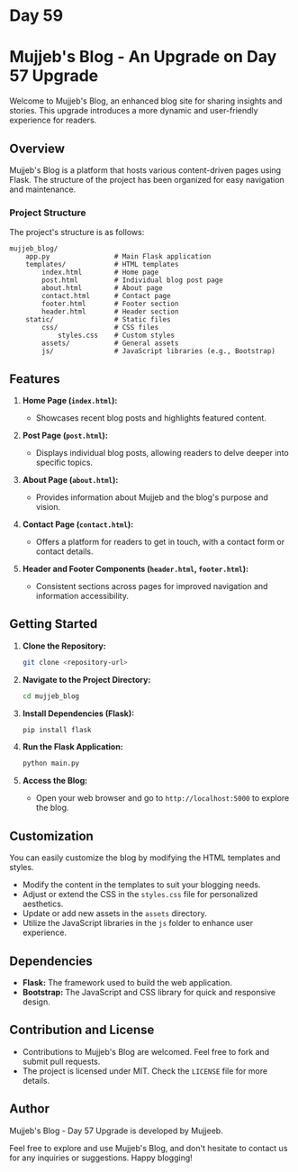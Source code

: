 # Day 59 
# Mujjeb's Blog - An Upgrade on Day 57 Upgrade

Welcome to Mujjeb's Blog, an enhanced blog site for sharing insights and stories. This upgrade introduces a more dynamic and user-friendly experience for readers.

## Overview

Mujjeb's Blog is a platform that hosts various content-driven pages using Flask. The structure of the project has been organized for easy navigation and maintenance.

### Project Structure

The project's structure is as follows:

```
mujjeb_blog/
    app.py                # Main Flask application
    templates/            # HTML templates
        index.html        # Home page
        post.html         # Individual blog post page
        about.html        # About page
        contact.html      # Contact page
        footer.html       # Footer section
        header.html       # Header section
    static/               # Static files
        css/              # CSS files
            styles.css    # Custom styles
        assets/           # General assets
        js/               # JavaScript libraries (e.g., Bootstrap)
```

## Features

1. **Home Page (`index.html`):** 
    - Showcases recent blog posts and highlights featured content.

2. **Post Page (`post.html`):** 
    - Displays individual blog posts, allowing readers to delve deeper into specific topics.

3. **About Page (`about.html`):** 
    - Provides information about Mujjeb and the blog's purpose and vision.

4. **Contact Page (`contact.html`):** 
    - Offers a platform for readers to get in touch, with a contact form or contact details.

5. **Header and Footer Components (`header.html`, `footer.html`):** 
    - Consistent sections across pages for improved navigation and information accessibility.

## Getting Started

1. **Clone the Repository:**
    ```bash
    git clone <repository-url>
    ```

2. **Navigate to the Project Directory:**
    ```bash
    cd mujjeb_blog
    ```

3. **Install Dependencies (Flask):**
    ```bash
    pip install flask
    ```

4. **Run the Flask Application:**
    ```bash
    python main.py
    ```

5. **Access the Blog:**
    - Open your web browser and go to `http://localhost:5000` to explore the blog.

## Customization

You can easily customize the blog by modifying the HTML templates and styles. 

- Modify the content in the templates to suit your blogging needs.
- Adjust or extend the CSS in the `styles.css` file for personalized aesthetics.
- Update or add new assets in the `assets` directory.
- Utilize the JavaScript libraries in the `js` folder to enhance user experience.

## Dependencies

- **Flask:** The framework used to build the web application.
- **Bootstrap:** The JavaScript and CSS library for quick and responsive design.

## Contribution and License

- Contributions to Mujjeb's Blog are welcomed. Feel free to fork and submit pull requests.
- The project is licensed under MIT. Check the `LICENSE` file for more details.

## Author

Mujjeb's Blog - Day 57 Upgrade is developed by Mujjeeb.

Feel free to explore and use Mujjeb's Blog, and don't hesitate to contact us for any inquiries or suggestions. Happy blogging!